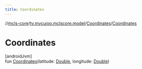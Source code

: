 ```yaml
---
title: Coordinates
---
```

//[mcls-core](../../../index.html)/[tv.mycujoo.mclscore.model](../index.html)/[Coordinates](index.html)/[Coordinates](-coordinates.html)



# Coordinates



[androidJvm]\
fun [Coordinates](-coordinates.html)(latitude: [Double](https://kotlinlang.org/api/latest/jvm/stdlib/kotlin/-double/index.html), longitude: [Double](https://kotlinlang.org/api/latest/jvm/stdlib/kotlin/-double/index.html))





